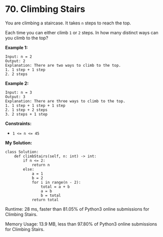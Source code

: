 # 70. Climbing Stairs

You are climbing a staircase. It takes  `n`  steps to reach the top.

Each time you can either climb  `1`  or  `2`  steps. In how many distinct ways can you climb to the top?

**Example 1:**
```
Input: n = 2
Output: 2
Explanation: There are two ways to climb to the top.
1. 1 step + 1 step
2. 2 steps
```
**Example 2:**
```
Input: n = 3
Output: 3
Explanation: There are three ways to climb to the top.
1. 1 step + 1 step + 1 step
2. 1 step + 2 steps
3. 2 steps + 1 step
```
**Constraints:**

-   `1 <= n <= 45`

**My Solution:**
```python=
class Solution:
    def climbStairs(self, n: int) -> int:
        if n <= 2:
            return n
        else:
            a = 1
            b = 2
            for i in range(n - 2):
                total = a + b
                a = b
                b = total
            return total
```
Runtime: 28 ms, faster than 81.05% of Python3 online submissions for Climbing Stairs.

Memory Usage: 13.9 MB, less than 97.80% of Python3 online submissions for Climbing Stairs.